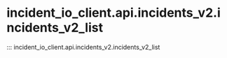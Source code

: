 # incident_io_client.api.incidents_v2.incidents_v2_list

::: incident_io_client.api.incidents_v2.incidents_v2_list
